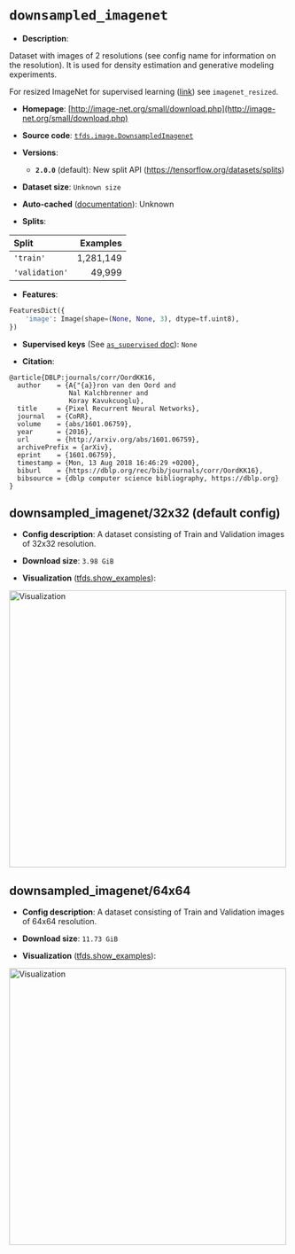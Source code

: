 <div itemscope itemtype="http://schema.org/Dataset">
  <div itemscope itemprop="includedInDataCatalog" itemtype="http://schema.org/DataCatalog">
    <meta itemprop="name" content="TensorFlow Datasets" />
  </div>

  <meta itemprop="name" content="downsampled_imagenet" />
  <meta itemprop="description" content="Dataset with images of 2 resolutions (see config name for information on the resolution).&#10;It is used for density estimation and generative modeling experiments.&#10;&#10;For resized ImageNet for supervised learning ([link](https://patrykchrabaszcz.github.io/Imagenet32/)) see `imagenet_resized`.&#10;&#10;To use this dataset:&#10;&#10;```python&#10;import tensorflow_datasets as tfds&#10;&#10;ds = tfds.load(&#x27;downsampled_imagenet&#x27;, split=&#x27;train&#x27;)&#10;for ex in ds.take(4):&#10;  print(ex)&#10;```&#10;&#10;See [the guide](https://www.tensorflow.org/datasets/overview) for more&#10;informations on [tensorflow_datasets](https://www.tensorflow.org/datasets).&#10;&#10;&lt;img src=&quot;https://storage.googleapis.com/tfds-data/visualization/downsampled_imagenet-32x32-2.0.0.png&quot; alt=&quot;Visualization&quot; width=&quot;500px&quot;&gt;&#10;&#10;" />
  <meta itemprop="url" content="https://www.tensorflow.org/datasets/catalog/downsampled_imagenet" />
  <meta itemprop="sameAs" content="http://image-net.org/small/download.php" />
  <meta itemprop="citation" content="@article{DBLP:journals/corr/OordKK16,&#10;  author    = {A{&quot;{a}}ron van den Oord and&#10;               Nal Kalchbrenner and&#10;               Koray Kavukcuoglu},&#10;  title     = {Pixel Recurrent Neural Networks},&#10;  journal   = {CoRR},&#10;  volume    = {abs/1601.06759},&#10;  year      = {2016},&#10;  url       = {http://arxiv.org/abs/1601.06759},&#10;  archivePrefix = {arXiv},&#10;  eprint    = {1601.06759},&#10;  timestamp = {Mon, 13 Aug 2018 16:46:29 +0200},&#10;  biburl    = {https://dblp.org/rec/bib/journals/corr/OordKK16},&#10;  bibsource = {dblp computer science bibliography, https://dblp.org}&#10;}" />
</div>

# `downsampled_imagenet`

*   **Description**:

Dataset with images of 2 resolutions (see config name for information on the
resolution). It is used for density estimation and generative modeling
experiments.

For resized ImageNet for supervised learning
([link](https://patrykchrabaszcz.github.io/Imagenet32/)) see `imagenet_resized`.

*   **Homepage**:
    [http://image-net.org/small/download.php](http://image-net.org/small/download.php)

*   **Source code**:
    [`tfds.image.DownsampledImagenet`](https://github.com/tensorflow/datasets/tree/master/tensorflow_datasets/image/downsampled_imagenet.py)

*   **Versions**:

    *   **`2.0.0`** (default): New split API
        (https://tensorflow.org/datasets/splits)

*   **Dataset size**: `Unknown size`

*   **Auto-cached**
    ([documentation](https://www.tensorflow.org/datasets/performances#auto-caching)):
    Unknown

*   **Splits**:

Split          | Examples
:------------- | --------:
`'train'`      | 1,281,149
`'validation'` | 49,999

*   **Features**:

```python
FeaturesDict({
    'image': Image(shape=(None, None, 3), dtype=tf.uint8),
})
```

*   **Supervised keys** (See
    [`as_supervised` doc](https://www.tensorflow.org/datasets/api_docs/python/tfds/load#args)):
    `None`

*   **Citation**:

```
@article{DBLP:journals/corr/OordKK16,
  author    = {A{"{a}}ron van den Oord and
               Nal Kalchbrenner and
               Koray Kavukcuoglu},
  title     = {Pixel Recurrent Neural Networks},
  journal   = {CoRR},
  volume    = {abs/1601.06759},
  year      = {2016},
  url       = {http://arxiv.org/abs/1601.06759},
  archivePrefix = {arXiv},
  eprint    = {1601.06759},
  timestamp = {Mon, 13 Aug 2018 16:46:29 +0200},
  biburl    = {https://dblp.org/rec/bib/journals/corr/OordKK16},
  bibsource = {dblp computer science bibliography, https://dblp.org}
}
```

## downsampled_imagenet/32x32 (default config)

*   **Config description**: A dataset consisting of Train and Validation images
    of 32x32 resolution.

*   **Download size**: `3.98 GiB`

*   **Visualization**
    ([tfds.show_examples](https://www.tensorflow.org/datasets/api_docs/python/tfds/visualization/show_examples)):

<img src="https://storage.googleapis.com/tfds-data/visualization/downsampled_imagenet-32x32-2.0.0.png" alt="Visualization" width="500px">

## downsampled_imagenet/64x64

*   **Config description**: A dataset consisting of Train and Validation images
    of 64x64 resolution.

*   **Download size**: `11.73 GiB`

*   **Visualization**
    ([tfds.show_examples](https://www.tensorflow.org/datasets/api_docs/python/tfds/visualization/show_examples)):

<img src="https://storage.googleapis.com/tfds-data/visualization/downsampled_imagenet-64x64-2.0.0.png" alt="Visualization" width="500px">
